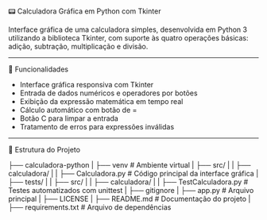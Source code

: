 📟 Calculadora Gráfica em Python com Tkinter

Interface gráfica de uma calculadora simples, desenvolvida em Python 3 utilizando a biblioteca Tkinter, com suporte às quatro operações básicas: adição, subtração, multiplicação e divisão.

---

🧠 Funcionalidades

- Interface gráfica responsiva com Tkinter
- Entrada de dados numéricos e operadores por botões
- Exibição da expressão matemática em tempo real
- Cálculo automático com botão de =
- Botão C para limpar a entrada
- Tratamento de erros para expressões inválidas

---

📁 Estrutura do Projeto

├── calculadora-python
|   ├── venv                               # Ambiente virtual
|   ├── src/
|   |   ├── calculadora/
|   |       ├── Calculadora.py             # Código principal da interface gráfica
|   ├── tests/
|   |   ├── src/
|   |       ├── calculadora/
|   |           ├── TestCalculadora.py     # Testes automatizados com unittest
|   ├── gitignore
|   ├── app.py                             # Arquivo principal
|   ├── LICENSE
|   ├── README.md                          # Documentação do projeto
|   ├── requirements.txt                   # Arquivo de dependências